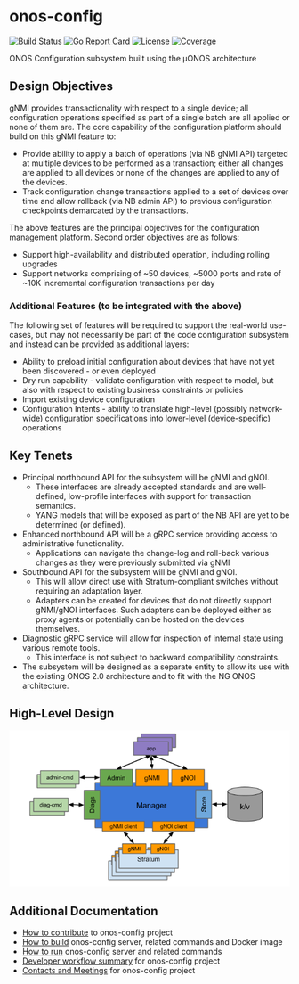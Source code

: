 # onos-config
[![Build Status](https://travis-ci.org/onosproject/onos-config.svg?branch=master)](https://travis-ci.org/onosproject/onos-config)
[![Go Report Card](https://goreportcard.com/badge/github.com/onosproject/onos-config)](https://goreportcard.com/report/github.com/onosproject/onos-config)
[![License](https://img.shields.io/badge/License-Apache%202.0-blue.svg)](https://github.com/gojp/goreportcard/blob/master/LICENSE)
[![Coverage](https://img.shields.io/codecov/c/gh/onosproject/onos-config.svg)](https://codecov.io/gh/onosproject/onos-config)

ONOS Configuration subsystem built using the µONOS architecture

## Design Objectives
gNMI provides transactionality with respect to a single device; all configuration operations specified as part of a 
single batch are all applied or none of them are. The core capability of the configuration platform should build on 
this gNMI feature to:

* Provide ability to apply a batch of operations (via NB gNMI API) targeted at multiple devices 
  to be performed as a transaction; either all changes are applied to all devices or none of 
  the changes are applied to any of the devices.
* Track configuration change transactions applied to a set of devices over time and allow 
  rollback (via NB admin API) to previous configuration checkpoints demarcated by the transactions.

The above features are the principal objectives for the configuration management platform. 
Second order objectives are as follows:

* Support high-availability and distributed operation, including rolling upgrades
* Support networks comprising of ~50 devices, ~5000 ports and rate of ~10K incremental 
  configuration transactions per day

### Additional Features (to be integrated with the above)
The following set of features will be required to support the real-world use-cases, 
but may not necessarily be part of the code configuration subsystem and instead can be 
provided as additional layers:

* Ability to preload initial configuration about devices that have not yet been discovered - 
  or even deployed
* Dry run capability - validate configuration with respect to model, but also with respect 
  to existing business constraints or policies
* Import existing device configuration
* Configuration Intents - ability to translate high-level (possibly network-wide) 
  configuration specifications into lower-level (device-specific) operations

## Key Tenets
* Principal northbound API for the subsystem will be gNMI and gNOI.
   * These interfaces are already accepted standards and are well-defined, low-profile interfaces 
     with support for transaction semantics.
   * YANG models that will be exposed as part of the NB API are yet to be determined (or defined).
* Enhanced northbound API will be a gRPC service providing access to administrative functionality.
   * Applications can navigate the change-log and roll-back various changes as they were 
     previously submitted via gNMI
* Southbound API for the subsystem will be gNMI and gNOI.
   * This will allow direct use with Stratum-compliant switches without requiring an adaptation layer.
   * Adapters can be created for devices that do not directly support gNMI/gNOI interfaces. 
     Such adapters can be deployed either as proxy agents or potentially can be hosted on the devices themselves.
* Diagnostic gRPC service will allow for inspection of internal state using various remote tools.
   * This interface is not subject to backward compatibility constraints.  
* The subsystem will be designed as a separate entity to allow its use with the existing 
  ONOS 2.0 architecture and to fit with the NG ONOS architecture.

## High-Level Design
![design](docs/images/design.png)


## Additional Documentation
* [How to contribute](docs/contributing.md) to onos-config project
* [How to build](docs/build.md) onos-config server, related commands and Docker image
* [How to run](docs/run.md) onos-config server and related commands
* [Developer workflow summary](docs/dev_workflow.md) for onos-config project
* [Contacts and Meetings](docs/community-info.md) for onos-config project
